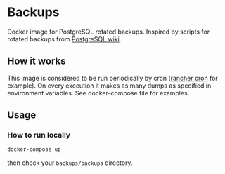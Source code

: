 # Backups

Docker image for PostgreSQL rotated backups. Inspired by scripts for rotated backups from [PostgreSQL wiki](https://wiki.postgresql.org/wiki/Automated_Backup_on_Linux).

## How it works

This image is considered to be run periodically by cron ([rancher cron](https://github.com/SocialEngine/rancher-cron) for example). On every execution it makes as many dumps as specified in environment variables. See docker-compose file for examples. 

## Usage

### How to run locally

```bash
docker-compose up
```

then check your `backups/backups` directory.
